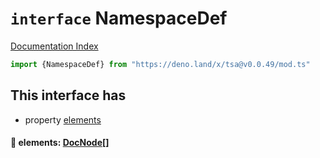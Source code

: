 # `interface` NamespaceDef

[Documentation Index](../README.md)

```ts
import {NamespaceDef} from "https://deno.land/x/tsa@v0.0.49/mod.ts"
```

## This interface has

- property [elements](#-elements-docnode)


#### 📄 elements: [DocNode](../type.DocNode/README.md)\[]




